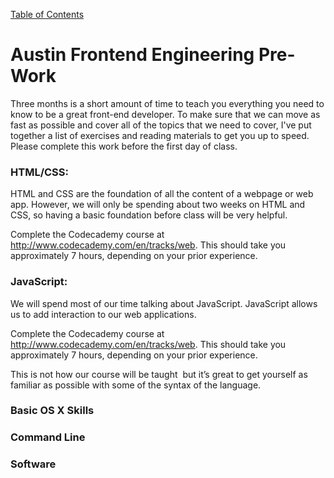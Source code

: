 [Table of Contents](/README.md)

# Austin Frontend Engineering Pre-Work
Three months is a short amount of time to teach you everything you need to know to be a great front-end developer. To make sure that we can move as fast as possible and cover all of the topics that we need to cover, I've put together a list of exercises and reading materials to get you up to speed. Please complete this work before the first day of class.

### HTML/CSS:
HTML and CSS are the foundation of all the content of a webpage or web app. However, we will only be spending about two weeks on HTML and CSS, so having a basic foundation before class will be very helpful.

Complete the Codecademy course at http://www.codecademy.com/en/tracks/web. This should take you approximately 7 hours, depending on your prior experience.

### JavaScript:
We will spend most of our time talking about JavaScript. JavaScript allows us to add interaction to our web applications.

Complete the Codecademy course at http://www.codecademy.com/en/tracks/web. This should take you approximately 7 hours, depending on your prior experience.

This is not how our course will be taught ­­ but it’s great to get yourself as familiar as possible with some of the syntax of the language.

### Basic OS X Skills

### Command Line

### Software